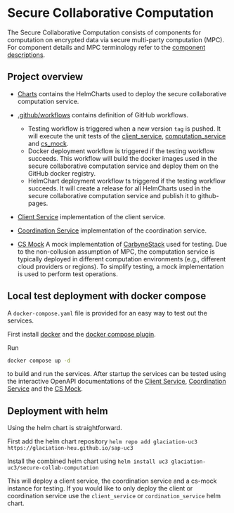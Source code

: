 # Secure Collaborative Computation

The Secure Collaborative Computation consists of components for computation on encrypted data via secure multi-party computation (MPC).
For component details and MPC terminology refer to the [component descriptions](https://github.com/glaciation-heu/IceStream/tree/main/secure_collaborative_computation_service).


## Project overview

* [Charts](charts/) contains the HelmCharts used to deploy the secure collaborative computation service.

* [.github/workflows](.github/workflows/) contains definition of GitHub workflows.
    * Testing workflow is triggered when a new version `tag` is pushed. It will execute the unit tests of the [client_service](client_service), [computation_service](computation_service) and [cs_mock](cs_mock).
    * Docker deployment workflow is triggered if the testing workflow succeeds. This workflow will build the docker images used in the secure collaborative computation service and deploy them on the GitHub docker registry.
    * HelmChart deployment workflow ts triggered if the testing workflow succeeds. It will create a release for all HelmCharts used in the secure collaborative computation service and publish it to github-pages.

* [Client Service](client_service/README.md) implementation of the client service.

* [Coordination Service](coordination_service/README.md) implementation of the coordination service.

* [CS Mock](cs_mock/README.md) A mock implementation of [CarbyneStack](https://carbynestack.io/) used for testing. Due to the non-collusion assumption of MPC, the computation service is typically deployed in different computation environments (e.g., different cloud providers or regions). To simplify testing, a mock implementation is used to perform test operations.

## Local test deployment with docker compose

A `docker-compose.yaml` file is provided for an easy way to test out the services.

First install [docker](https://docs.docker.com/engine/install/) and the [docker compose plugin](https://docs.docker.com/compose/install/linux/).

Run

```bash
docker compose up -d
```

to build and run the services. After startup the services can be tested using the interactive OpenAPI documentations of the [Client Service](http://localhost:8081/docs), [Coordination Service](http://localhost:8082/docs) and the [CS Mock](http://localhost:8085/docs).

## Deployment with helm

Using the helm chart is straightforward.

First add the helm chart repository
`helm repo add glaciation-uc3 https://glaciation-heu.github.io/sap-uc3`

Install the combined helm chart using
`helm install uc3 glaciation-uc3/secure-collab-computation`

This will deploy a client service, the coordination service and a cs-mock instance for testing. If you would like to only deploy the client or coordination service use the `client_service` or `cordination_service` helm chart.
